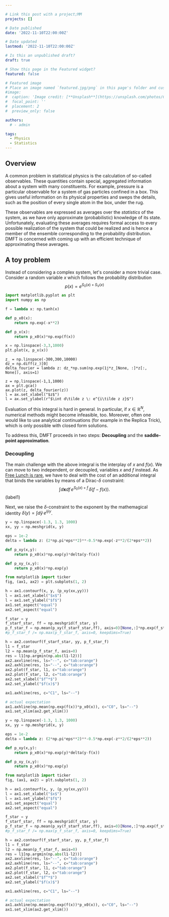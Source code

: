 ```yaml
---

# Link this post with a project;MM
projects: []

# Date published
date: '2022-11-10T22:00:00Z'

# Date updated
lastmod: '2022-11-10T22:00:00Z'

# Is this an unpublished draft?
draft: true

# Show this page in the Featured widget?
featured: false

# Featured image
# Place an image named `featured.jpg/png` in this page's folder and customize its options here.
#image:
#  caption: 'Image credit: [**Unsplash**](https://unsplash.com/photos/CpkOjOcXdUY)'
#  focal_point: ''
#  placement: 2
#  preview_only: false

authors:
  # - admin

tags:
  - Physics
  - Statistics
---
```

## Overview
A common problem in statistical physics is the calculation of so-called observables. These quantities contain special, aggregated information about a system with many constituents. For example, pressure is a particular observable for a system of gas particles confined in a box. This gives useful information on its physical properties and sweps the details, such as the position of every single atom in the box, under the rug. 

These observables are expressed as averages over the *statistics* of the system, as we have only approximate (probabilistic) knowledge of its state. Unfortunately, evaluating these averages requires formal access to every possible realization of the system that could be realized and is hence a member of the ensemble corresponding to the probability distribution. DMFT is concerned with coming up with an efficient technique of approximating these averages. 

## A toy problem
Instead of considering a complex system, let's consider a more trivial case. Consider a random variable $x$ which follows the probability distribution 
$$
  p(x)=e^{S_0(x)+S_V(x)}
$$

```python
import matplotlib.pyplot as plt
import numpy as np

f = lambda x: np.tanh(x)

def p_x0(x):
    return np.exp(-x**2)

def p_x(x):
    return p_x0(x)*np.exp(f(x))

x = np.linspace(-3,3,1000)
plt.plot(x, p_x(x))
```

```{code-cell} ipython3
z_ = np.linspace(-300,300,10000)
dz_= np.diff(z_)[0]
delta_fourier = lambda z: dz_*np.sum(np.exp(1j*z_[None, :]*z[:, None]), axis=1)

z = np.linspace(-1,1,1000)
ax = plt.gca()
ax.plot(z, delta_fourier(z))
l = ax.set_xlabel("$z$")
l = ax.set_ylabel(r"$\int d\tilde z \: e^{i\tilde z z}$")
```

Evaluation of this integral is hard in general. In particular, if $x\in \mathbb R^N$, numerical methods might become infeasible, too. Moreover, often one would like to use analytical continuations (for example in the Replica Trick), which is only possible with closed form solutions. 

To address this, DMFT proceeds in two steps: **Decoupling** and the **saddle-point approximation**. 

### Decoupling
The main challenge with the above integral is the interplay of $x$ and $f(x)$. We can move to two independent, or decoupled, variables $x$ and $f$ instead. As [Free Lunch is rare](https://en.wikipedia.org/wiki/No_free_lunch_theorem), we have to deal with the cost of an additional integral that binds the variables by means of a Dirac-$\delta$ constraint:
$$ \int d\bm{x} df \,e^{S_0(x) + f}\,\delta(f-f(x)). $$ (label1)

Next, we raise the $\delta$-constraint to the exponent by the mathemagical identity $\delta(y)=\int d\tilde y\, e^{i\tilde y y}$.

```python
y = np.linspace(-1.3, 1.3, 1000)
xx, yy = np.meshgrid(x, y)

eps = 1e-2
delta = lambda z: (2*np.pi*eps**2)**-0.5*np.exp(-z**2/(2*eps**2))

def p_xy(x,y):
    return p_x0(x)*np.exp(y)*delta(y-f(x))

def p_xy_(x,y):
    return p_x0(x)*np.exp(y)

from matplotlib import ticker
fig, (ax1, ax2) = plt.subplots(1, 2)

h = ax1.contourf(x, y, (p_xy(xx,yy)))
l = ax1.set_xlabel("$x$")
l = ax1.set_ylabel("$f$")
ax1.set_aspect("equal")
ax2.set_aspect("equal")

f_star = y
f_starf_star, ff = np.meshgrid(f_star, y)
p_f_star_f = np.mean(p_xy(f_starf_star,ff), axis=0)[None,:]*np.exp(f_star)[:,None]
#p_f_star_f /= np.max(p_f_star_f, axis=0, keepdims=True)

h = ax2.contourf(f_starf_star, yy, p_f_star_f)
l1 = f_star
l2 = np.mean(p_f_star_f, axis=0)
res = l1[np.argmin(np.abs(l1-l2))]
ax2.axvline(res, ls="--", c="tab:orange")
ax2.axhline(res, ls="--", c="tab:orange")
ax2.plot(f_star, l1, c="tab:orange")
ax2.plot(f_star, l2, c="tab:orange")
ax2.set_xlabel("$f^*$")
ax2.set_ylabel("$f(x)$")

ax1.axhline(res, c="C1", ls="--")

# actual expectation
ax1.axhline(np.mean(np.exp(f(x))*p_x0(x)), c="C0", ls="--")
ax1.set_xlim(ax2.get_xlim())
```

```python
y = np.linspace(-1.3, 1.3, 1000)
xx, yy = np.meshgrid(x, y)

eps = 1e-2
delta = lambda z: (2*np.pi*eps**2)**-0.5*np.exp(-z**2/(2*eps**2))

def p_xy(x,y):
    return p_x0(x)*np.exp(y)*delta(y-f(x))

def p_xy_(x,y):
    return p_x0(x)*np.exp(y)

from matplotlib import ticker
fig, (ax1, ax2) = plt.subplots(1, 2)

h = ax1.contourf(x, y, (p_xy(xx,yy)))
l = ax1.set_xlabel("$x$")
l = ax1.set_ylabel("$f$")
ax1.set_aspect("equal")
ax2.set_aspect("equal")

f_star = y
f_starf_star, ff = np.meshgrid(f_star, y)
p_f_star_f = np.mean(p_xy(f_starf_star,ff), axis=0)[None,:]*np.exp(f_star)[:,None]
#p_f_star_f /= np.max(p_f_star_f, axis=0, keepdims=True)

h = ax2.contourf(f_starf_star, yy, p_f_star_f)
l1 = f_star
l2 = np.mean(p_f_star_f, axis=0)
res = l1[np.argmin(np.abs(l1-l2))]
ax2.axvline(res, ls="--", c="tab:orange")
ax2.axhline(res, ls="--", c="tab:orange")
ax2.plot(f_star, l1, c="tab:orange")
ax2.plot(f_star, l2, c="tab:orange")
ax2.set_xlabel("$f^*$")
ax2.set_ylabel("$f(x)$")

ax1.axhline(res, c="C1", ls="--")

# actual expectation
ax1.axhline(np.mean(np.exp(f(x))*p_x0(x)), c="C0", ls="--")
ax1.set_xlim(ax2.get_xlim())
```
